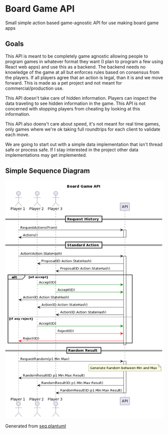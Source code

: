# Board Game API
Small simple action based game-agnostic API for use making board game apps

## Goals

This API is meant to be completely game agnostic allowing people to program
games in whatever format they want (I plan to program a few using React web
apps) and use this as a backend. The backend needs no knowledge of the game at
all but enforces rules based on consensus from the players. If all players agree
that an action is legal, than it is and we move forward. This is made as a pet
project and not meant for commercial/production use.

This API doesn't take care of hidden information. Players can inspect the data
traveling to see hidden information in the game. This API is not concerned with
stopping players from cheating by looking at this information.

This API also doens't care about speed, it's not meant for real time games, only
games where we're ok taking full roundtrips for each client to validate each
move.

We are going to start out with a simple data implementation that isn't thread
safe or process safe. If I stay interested in the project other data
implementations may get implemented.

## Simple Sequence Diagram

![Sequence Diagram](/seq.png)

Generated from [seq.plantuml](./seq.plantuml)
